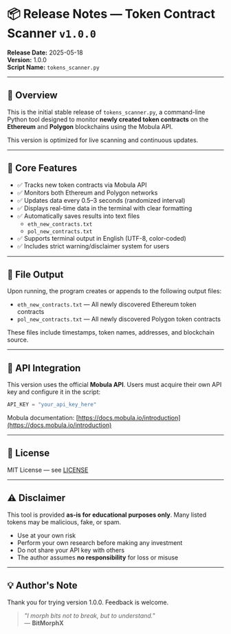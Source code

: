 # 📦 Release Notes — Token Contract Scanner `v1.0.0`

**Release Date:** 2025-05-18  
**Version:** 1.0.0  
**Script Name:** `tokens_scanner.py`

---

## 🚀 Overview

This is the initial stable release of `tokens_scanner.py`, a command-line Python tool designed to monitor **newly created token contracts** on the **Ethereum** and **Polygon** blockchains using the Mobula API.

This version is optimized for live scanning and continuous updates.

---

## 🧩 Core Features

- ✅ Tracks new token contracts via Mobula API
- ✅ Monitors both Ethereum and Polygon networks
- ✅ Updates data every 0.5–3 seconds (randomized interval)
- ✅ Displays real-time data in the terminal with clear formatting
- ✅ Automatically saves results into text files
  - `eth_new_contracts.txt`
  - `pol_new_contracts.txt`
- ✅ Supports terminal output in English (UTF-8, color-coded)
- ✅ Includes strict warning/disclaimer system for users

---

## 📄 File Output

Upon running, the program creates or appends to the following output files:

- `eth_new_contracts.txt` — All newly discovered Ethereum token contracts
- `pol_new_contracts.txt` — All newly discovered Polygon token contracts

These files include timestamps, token names, addresses, and blockchain source.

---

## 🔐 API Integration

This version uses the official **Mobula API**. Users must acquire their own API key and configure it in the script:

```python
API_KEY = "your_api_key_here"
```

Mobula documentation: [https://docs.mobula.io/introduction](https://docs.mobula.io/introduction)

---

## 📃 License

MIT License — see [LICENSE](LICENSE)

---

## ⚠️ Disclaimer

This tool is provided **as-is for educational purposes only**. Many listed tokens may be malicious, fake, or spam.

- Use at your own risk
- Perform your own research before making any investment
- Do not share your API key with others
- The author assumes **no responsibility** for loss or misuse

---

## 💡 Author's Note

Thank you for trying version 1.0.0. Feedback is welcome.

> *"I morph bits not to break, but to understand."*  
> — **BitMorphX**
